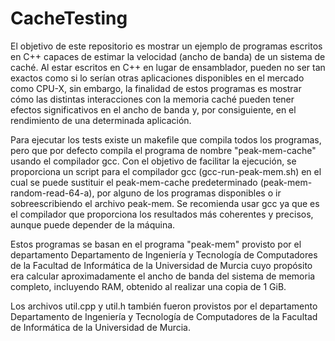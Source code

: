 # CacheTesting

El objetivo de este repositorio es mostrar un ejemplo de programas escritos en C++ capaces de estimar la velocidad (ancho de banda) de un sistema de caché. Al estar escritos en C++ en lugar de ensamblador, pueden no ser tan exactos como si lo serían otras aplicaciones disponibles en el mercado como CPU-X, sin embargo, la finalidad de estos programas es mostrar cómo las distintas interacciones con la memoria caché pueden tener efectos significativos en el ancho de banda y, por consiguiente, en el rendimiento de una determinada aplicación.

Para ejecutar los tests existe un makefile que compila todos los programas, pero que por defecto compila el programa de nombre "peak-mem-cache" usando el compilador gcc. Con el objetivo de facilitar la ejecución, se proporciona un script para el compilador gcc (gcc-run-peak-mem.sh) en el cual se puede sustituir el peak-mem-cache predeterminado (peak-mem-random-read-64-a), por alguno de los programas disponibles o ir sobreescribiendo el archivo peak-mem. Se recomienda usar gcc ya que es el compilador que proporciona los resultados más coherentes y precisos, aunque puede depender de la máquina.

Estos programas se basan en el programa "peak-mem" provisto por el departamento Departamento de Ingeniería y Tecnología de Computadores de la Facultad de Informática de la Universidad de Murcia cuyo propósito era calcular aproximadamente el ancho de banda del sistema de memoria completo, incluyendo RAM, obtenido al realizar una copia de 1 GiB.

Los archivos util.cpp y util.h también fueron provistos por el departamento Departamento de Ingeniería y Tecnología de Computadores de la Facultad de Informática de la Universidad de Murcia.
